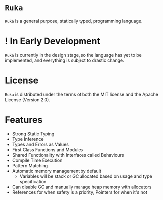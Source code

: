 # `Ruka`
`Ruka` is a general purpose, statically typed, programming language.

# ! In Early Development
`Ruka` is currently in the design stage, so the language has yet to be implemented, and everything is subject to drastic change.

# License
`Ruka` is distributed under the terms of both the MIT license and the Apache License (Version 2.0).

# Features
- Strong Static Typing
- Type Inference
- Types and Errors as Values
- First Class Functions and Modules
- Shared Functionality with Interfaces called Behaviours
- Compile Time Execution
- Pattern Matching
- Automatic memory management by default
  - Variables will be stack or GC allocated based on usage and type specification
- Can disable GC and manually manage heap memory with allocators
- References for when safety is a priority, Pointers for when it's not
